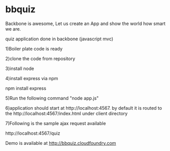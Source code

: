 bbquiz
======
Backbone is awesome, Let us create an App and show the world how smart we are. 

quiz application done in backbone (javascript mvc)

1)Boiler plate code is ready

2)clone the code from repository

3)install node

4)install express via npm 

 npm install express
 
 5)Run the following command  "node app.js"
 
 6)application should start at http://localhost:4567. by default it is routed to the http://localhost:4567/index.html under client directory
 
 7)Following is the sample ajax request available 
 
http://localhost:4567/quiz

Demo is available at http://bbquiz.cloudfoundry.com


